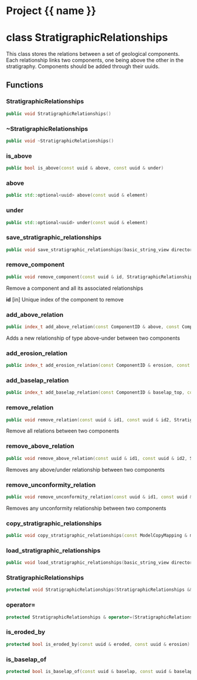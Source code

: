 <script setup>
import {useRoute} from 'vitepress'
const {path} = useRoute()
const tokens = path.split('/')
const words = tokens[2].split('-');
for (let i = 0; i < words.length; i++) {
    words[i] = words[i].charAt(0).toUpperCase() + words[i].slice(1);
    words[i] = words[i].replace('geode', 'Geode')
}
const name = words.join('-');
</script>
# Project {{ name }}

# class StratigraphicRelationships


 This class stores the relations between a set of geological components. Each relationship links two components, one being above the other in the stratigraphy. Components should be added through their uuids.



## Functions

### StratigraphicRelationships

```cpp
public void StratigraphicRelationships()
```


### ~StratigraphicRelationships

```cpp
public void ~StratigraphicRelationships()
```


### is_above

```cpp
public bool is_above(const uuid & above, const uuid & under)
```


### above

```cpp
public std::optional<uuid> above(const uuid & element)
```


### under

```cpp
public std::optional<uuid> under(const uuid & element)
```


### save_stratigraphic_relationships

```cpp
public void save_stratigraphic_relationships(basic_string_view directory)
```


### remove_component

```cpp
public void remove_component(const uuid & id, StratigraphicRelationshipsBuilderKey )
```


 Remove a component and all its associated relationships

**id** [in] Unique index of the component to remove

### add_above_relation

```cpp
public index_t add_above_relation(const ComponentID & above, const ComponentID & under, StratigraphicRelationshipsBuilderKey )
```


 Adds a new relationship of type above-under between two components

### add_erosion_relation

```cpp
public index_t add_erosion_relation(const ComponentID & erosion, const ComponentID & eroded, StratigraphicRelationshipsBuilderKey )
```


### add_baselap_relation

```cpp
public index_t add_baselap_relation(const ComponentID & baselap_top, const ComponentID & baselap, StratigraphicRelationshipsBuilderKey )
```


### remove_relation

```cpp
public void remove_relation(const uuid & id1, const uuid & id2, StratigraphicRelationshipsBuilderKey )
```


 Remove all relations between two components

### remove_above_relation

```cpp
public void remove_above_relation(const uuid & id1, const uuid & id2, StratigraphicRelationshipsBuilderKey )
```


 Removes any above/under relationship between two components

### remove_unconformity_relation

```cpp
public void remove_unconformity_relation(const uuid & id1, const uuid & id2, StratigraphicRelationshipsBuilderKey )
```


 Removes any unconformity relationship between two components

### copy_stratigraphic_relationships

```cpp
public void copy_stratigraphic_relationships(const ModelCopyMapping & mapping, const StratigraphicRelationships & relationships, StratigraphicRelationshipsBuilderKey )
```


### load_stratigraphic_relationships

```cpp
public void load_stratigraphic_relationships(basic_string_view directory, StratigraphicRelationshipsBuilderKey )
```


### StratigraphicRelationships

```cpp
protected void StratigraphicRelationships(StratigraphicRelationships && other)
```


### operator=

```cpp
protected StratigraphicRelationships & operator=(StratigraphicRelationships && other)
```


### is_eroded_by

```cpp
protected bool is_eroded_by(const uuid & eroded, const uuid & erosion)
```


### is_baselap_of

```cpp
protected bool is_baselap_of(const uuid & baselap, const uuid & baselap_top)
```





